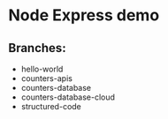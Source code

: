 # Node Express demo

## Branches:

- hello-world
- counters-apis
- counters-database
- counters-database-cloud
- structured-code